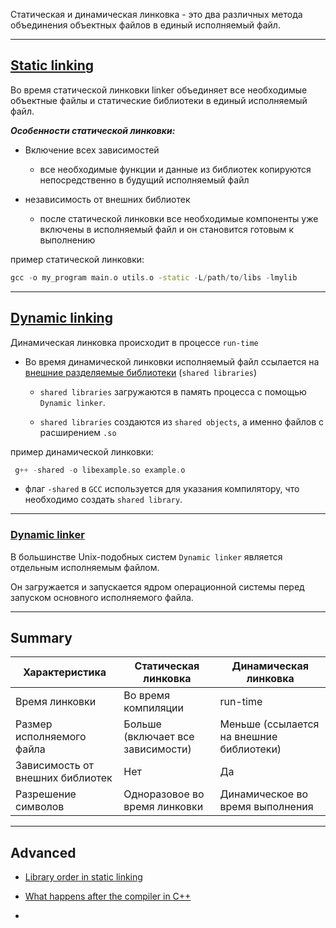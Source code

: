 
Статическая и динамическая линковка - это два различных метода объединения объектных файлов в единый исполняемый файл.

---
## [Static linking](https://ayandas.me/blogs/2019-01-03-linking-in-c++.html#static-linking)

Во время статической линковки linker объединяет все необходимые объектные файлы и статические библиотеки в единый исполняемый файл.


***Особенности статической линковки:***

- Включение всех зависимостей
	
	- все необходимые функции и данные из библиотек копируются непосредственно в будущий исполняемый файл

- независимость от внешних библиотек

	- после статической линковки все необходимые компоненты уже включены в исполняемый файл и он становится готовым к выполнению


пример статической линковки:

``` c++
gcc -o my_program main.o utils.o -static -L/path/to/libs -lmylib
```


---
## [Dynamic linking](https://ayandas.me/blogs/2019-01-03-linking-in-c++.html#dynamic-linking)

Динамическая линковка происходит в процессе `run-time`

- Во время динамической линковки исполняемый файл ссылается на [внешние разделяемые библиотеки](https://en.wikipedia.org/wiki/Shared_library) (`shared libraries`)

	- `shared libraries` загружаются в память процесса с помощью `Dynamic linker`.

	- `shared libraries` создаются  из `shared objects`, а именно файлов с расширением `.so`


пример динамической линковки:

``` c++
 g++ -shared -o libexample.so example.o
```

- флаг `-shared` в `GCC` используется для указания компилятору, что необходимо создать `shared library`.

---
### [Dynamic linker](https://en.wikipedia.org/wiki/Dynamic_linker)

В большинстве Unix-подобных систем `Dynamic linker` является отдельным исполняемым файлом.

Он загружается и запускается ядром операционной системы перед запуском основного исполняемого файла.

---
## Summary

| Характеристика                   | Статическая линковка              | Динамическая линковка                    |
| -------------------------------- | --------------------------------- | ---------------------------------------- |
| Время линковки                   | Во время компиляции               | run-time                                 |
| Размер исполняемого файла        | Больше (включает все зависимости) | Меньше (ссылается на внешние библиотеки) |
| Зависимость от внешних библиотек | Нет                               | Да                                       |
| Разрешение символов              | Одноразовое во время линковки     | Динамическое во время выполнения         |


---

## Advanced 

- [Library order in static linking](https://eli.thegreenplace.net/2013/07/09/library-order-in-static-linking)
  
- [What happens after the compiler in C++](https://www.youtube.com/watch?v=h4s891KVN80)
- 